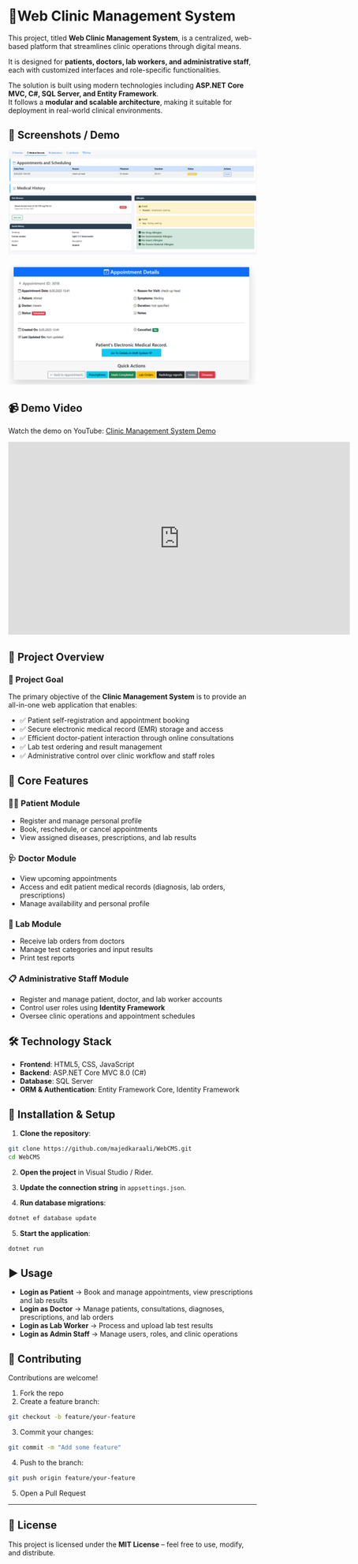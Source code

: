 # 🏥Web Clinic Management System

This project, titled **Web Clinic Management System**, is a centralized, web-based platform that streamlines clinic operations through digital means.  

It is designed for **patients, doctors, lab workers, and administrative staff**, each with customized interfaces and role-specific functionalities.  

The solution is built using modern technologies including **ASP.NET Core MVC, C#, SQL Server, and Entity Framework**.  
It follows a **modular and scalable architecture**, making it suitable for deployment in real-world clinical environments.



## 📸 Screenshots / Demo




![Screenshot](https://github.com/majedkaraali/WebCMS/blob/98a949d67030eaf7655aaf8f5f898d9c47009f01/WebCMS/wwwroot/screenshots/emr.PNG)

![Screenshot](https://github.com/majedkaraali/WebCMS/blob/2c8e3cdd4ee2357b0b3b67763c1f582f5000b6f9/WebCMS/wwwroot/screenshots/appoitment%20detail.PNG)

## 📹 Demo Video

Watch the demo on YouTube: [Clinic Management System Demo](https://www.youtube.com/watch?v=YOUR_VIDEO_ID)
<iframe width="693" height="391" src="https://www.youtube.com/embed/eOQbz8T58IA" title="Web Clinic Management System + EMR" frameborder="0" allow="accelerometer; autoplay; clipboard-write; encrypted-media; gyroscope; picture-in-picture; web-share" referrerpolicy="strict-origin-when-cross-origin" allowfullscreen></iframe>


## 📌 Project Overview  

### 🎯 Project Goal  

The primary objective of the **Clinic Management System** is to provide an all-in-one web application that enables:  

- ✅ Patient self-registration and appointment booking  
- ✅ Secure electronic medical record (EMR) storage and access  
- ✅ Efficient doctor-patient interaction through online consultations  
- ✅ Lab test ordering and result management  
- ✅ Administrative control over clinic workflow and staff roles  

## 🔑 Core Features  

### 👩‍⚕️ Patient Module  
- Register and manage personal profile  
- Book, reschedule, or cancel appointments  
- View assigned diseases, prescriptions, and lab results  

### 🩺 Doctor Module  
- View upcoming appointments  
- Access and edit patient medical records (diagnosis, lab orders, prescriptions)  
- Manage availability and personal profile  

### 🧪 Lab Module  
- Receive lab orders from doctors  
- Manage test categories and input results  
- Print test reports  

### 📋 Administrative Staff Module  
- Register and manage patient, doctor, and lab worker accounts  
- Control user roles using **Identity Framework**  
- Oversee clinic operations and appointment schedules  


## 🛠️ Technology Stack  

- **Frontend**: HTML5, CSS, JavaScript  
- **Backend**: ASP.NET Core MVC 8.0 (C#)  
- **Database**: SQL Server  
- **ORM & Authentication**: Entity Framework Core, Identity Framework  



## 🚀 Installation & Setup

1. **Clone the repository**:
```bash
git clone https://github.com/majedkaraali/WebCMS.git
cd WebCMS
````

2. **Open the project** in Visual Studio / Rider.

3. **Update the connection string** in `appsettings.json`.

4. **Run database migrations**:

```bash
dotnet ef database update
```

5. **Start the application**:

```bash
dotnet run
```


## ▶️ Usage

- **Login as Patient** → Book and manage appointments, view prescriptions and lab results  
- **Login as Doctor** → Manage patients, consultations, diagnoses, prescriptions, and lab orders  
- **Login as Lab Worker** → Process and upload lab test results  
- **Login as Admin Staff** → Manage users, roles, and clinic operations  






## 🤝 Contributing

Contributions are welcome!  

1. Fork the repo  
2. Create a feature branch:
```bash
git checkout -b feature/your-feature
````

3. Commit your changes:

```bash
git commit -m "Add some feature"
```

4. Push to the branch:

```bash
git push origin feature/your-feature
```

5. Open a Pull Request

---

## 📜 License

This project is licensed under the **MIT License** – feel free to use, modify, and distribute.






